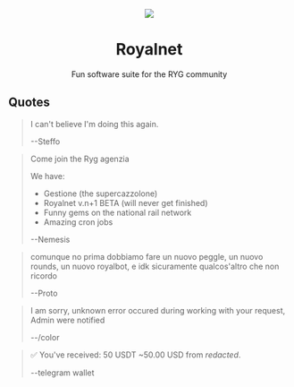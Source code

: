 <div align="center"> 

![](.media/icon-128x128_round.png)

# Royalnet

Fun software suite for the RYG community

</div>

## Quotes

> I can't believe I'm doing this again.
> 
> --Steffo

> Come join the Ryg agenzia
> 
> We have:
> - Gestione (the supercazzolone)
> - Royalnet v.n+1 BETA (will never get finished)
> - Funny gems on the national rail network
> - Amazing cron jobs
> 
> --Nemesis

> comunque no prima dobbiamo fare un nuovo peggle, un nuovo rounds, un nuovo royalbot, e idk sicuramente qualcos'altro che non ricordo
> 
> --Proto

> I am sorry, unknown error occured during working with your request, Admin were notified
> 
> --/color

> ✅ You've received: 50 USDT ~50.00 USD from *redacted*.
> 
> --telegram wallet
